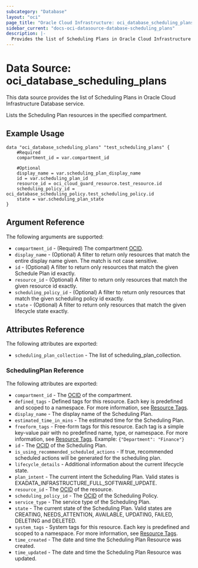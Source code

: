 ```yaml
---
subcategory: "Database"
layout: "oci"
page_title: "Oracle Cloud Infrastructure: oci_database_scheduling_plans"
sidebar_current: "docs-oci-datasource-database-scheduling_plans"
description: |-
  Provides the list of Scheduling Plans in Oracle Cloud Infrastructure Database service
---
```


# Data Source: oci_database_scheduling_plans
This data source provides the list of Scheduling Plans in Oracle Cloud Infrastructure Database service.

Lists the Scheduling Plan resources in the specified compartment.


## Example Usage

```hcl
data "oci_database_scheduling_plans" "test_scheduling_plans" {
	#Required
	compartment_id = var.compartment_id

	#Optional
	display_name = var.scheduling_plan_display_name
	id = var.scheduling_plan_id
	resource_id = oci_cloud_guard_resource.test_resource.id
	scheduling_policy_id = oci_database_scheduling_policy.test_scheduling_policy.id
	state = var.scheduling_plan_state
}
```

## Argument Reference

The following arguments are supported:

* `compartment_id` - (Required) The compartment [OCID](https://docs.cloud.oracle.com/iaas/Content/General/Concepts/identifiers.htm).
* `display_name` - (Optional) A filter to return only resources that match the entire display name given. The match is not case sensitive.
* `id` - (Optional) A filter to return only resources that match the given Schedule Plan id exactly.
* `resource_id` - (Optional) A filter to return only resources that match the given resource id exactly.
* `scheduling_policy_id` - (Optional) A filter to return only resources that match the given scheduling policy id exactly.
* `state` - (Optional) A filter to return only resources that match the given lifecycle state exactly.


## Attributes Reference

The following attributes are exported:

* `scheduling_plan_collection` - The list of scheduling_plan_collection.

### SchedulingPlan Reference

The following attributes are exported:

* `compartment_id` - The [OCID](https://docs.cloud.oracle.com/iaas/Content/General/Concepts/identifiers.htm) of the compartment.
* `defined_tags` - Defined tags for this resource. Each key is predefined and scoped to a namespace. For more information, see [Resource Tags](https://docs.cloud.oracle.com/iaas/Content/General/Concepts/resourcetags.htm). 
* `display_name` - The display name of the Scheduling Plan.
* `estimated_time_in_mins` - The estimated time for the Scheduling Plan.
* `freeform_tags` - Free-form tags for this resource. Each tag is a simple key-value pair with no predefined name, type, or namespace. For more information, see [Resource Tags](https://docs.cloud.oracle.com/iaas/Content/General/Concepts/resourcetags.htm).  Example: `{"Department": "Finance"}` 
* `id` - The [OCID](https://docs.cloud.oracle.com/iaas/Content/General/Concepts/identifiers.htm) of the Scheduling Plan.
* `is_using_recommended_scheduled_actions` - If true, recommended scheduled actions will be generated for the scheduling plan.
* `lifecycle_details` - Additional information about the current lifecycle state.
* `plan_intent` - The current intent the Scheduling Plan. Valid states is EXADATA_INFRASTRUCTURE_FULL_SOFTWARE_UPDATE. 
* `resource_id` - The [OCID](https://docs.cloud.oracle.com/iaas/Content/General/Concepts/identifiers.htm) of the resource.
* `scheduling_policy_id` - The [OCID](https://docs.cloud.oracle.com/iaas/Content/General/Concepts/identifiers.htm) of the Scheduling Policy.
* `service_type` - The service type of the Scheduling Plan.
* `state` - The current state of the Scheduling Plan. Valid states are CREATING, NEEDS_ATTENTION, AVAILABLE, UPDATING, FAILED, DELETING and DELETED. 
* `system_tags` - System tags for this resource. Each key is predefined and scoped to a namespace. For more information, see [Resource Tags](https://docs.cloud.oracle.com/iaas/Content/General/Concepts/resourcetags.htm). 
* `time_created` - The date and time the Scheduling Plan Resource was created.
* `time_updated` - The date and time the Scheduling Plan Resource was updated.

